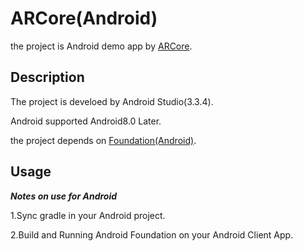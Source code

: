 # ARCore(Android)
the project is Android demo app by [ARCore](https://developers.google.com/ar/?hl=ja).

## Description
The project is develoed by Android Studio(3.3.4).

Android supported Android8.0 Later.

the project depends on [Foundation(Android)](https://github.com/ucreates/android_foundation). 

## Usage
***Notes on use for Android***

1.Sync gradle in your Android project.

2.Build and Running Android Foundation on your Android Client App.
